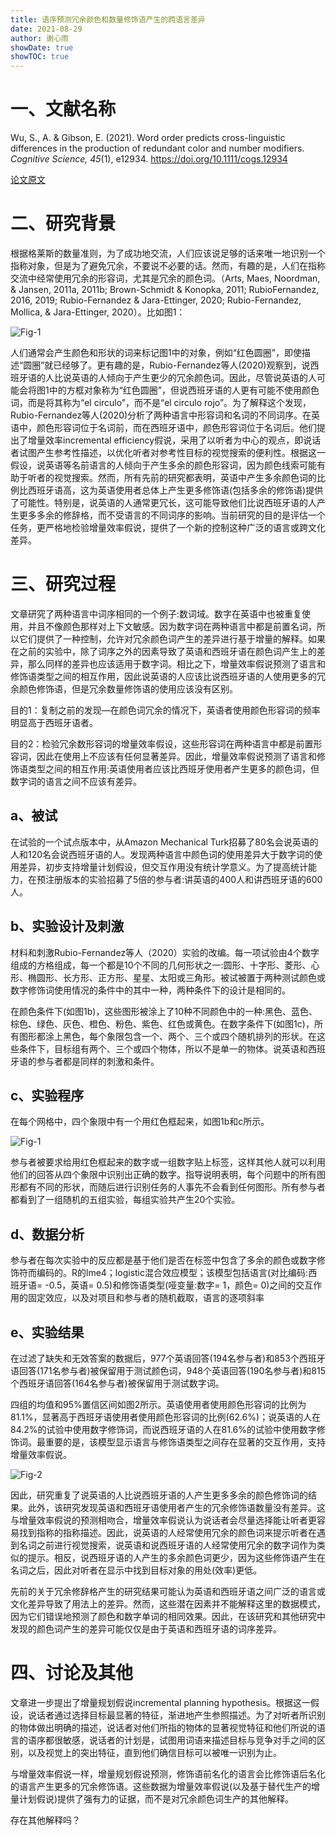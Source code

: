 ```yaml
---
title: 语序预测冗余颜色和数量修饰语产生的跨语言差异
date: 2021-08-29
author: 谢心雨
showDate: true
showTOC: true
---
```


# 一、文献名称

Wu, S., A. & Gibson, E. (2021). Word order predicts cross-linguistic differences in the production of redundant color and number modifiers. *Cognitive Science, 45*(1), e12934. https://doi.org/10.1111/cogs.12934

[论文原文](../Source_Files/2021-08-29-XXY1.pdf)

# 二、研究背景

​		根据格莱斯的数量准则，为了成功地交流，人们应该说足够的话来唯一地识别一个指称对象，但是为了避免冗余，不要说不必要的话。然而，有趣的是，人们在指称交流中经常使用冗余的形容词，尤其是冗余的颜色词。（Arts, Maes, Noordman, & Jansen, 2011a, 2011b; Brown-Schmidt & Konopka, 2011; RubioFernandez, 2016, 2019; Rubio-Fernandez & Jara-Ettinger, 2020; Rubio-Fernandez, Mollica, & Jara-Ettinger, 2020）。比如图1：

![Fig-1](../Supporting_Information/2021-08-29-XXY1-Fig-1.png)

​		人们通常会产生颜色和形状的词来标记图1中的对象，例如“红色圆圈”，即使描述“圆圈”就已经够了。更有趣的是，Rubio-Fernandez等人(2020)观察到，说西班牙语的人比说英语的人倾向于产生更少的冗余颜色词。因此，尽管说英语的人可能会将图1中的方框对象称为“红色圆圈”，但说西班牙语的人更有可能不使用颜色词，而是将其称为“el circulo”，而不是“el circulo rojo”。为了解释这个发现，Rubio-Fernandez等人(2020)分析了两种语言中形容词和名词的不同词序。在英语中，颜色形容词位于名词前，而在西班牙语中，颜色形容词位于名词后。他们提出了增量效率incremental efficiency假说，采用了以听者为中心的观点，即说话者试图产生参考性描述，以优化听者对参考性目标的视觉搜索的便利性。根据这一假设，说英语等名前语言的人倾向于产生多余的颜色形容词，因为颜色线索可能有助于听者的视觉搜索。然而，所有先前的研究都表明，英语中产生多余颜色词的比例比西班牙语高，这为英语使用者总体上产生更多修饰语(包括多余的修饰语)提供了可能性。特别是，说英语的人通常更冗长，这可能导致他们比说西班牙语的人产生更多多余的修辞格，而不受语言的不同词序的影响。当前研究的目的是评估一个任务，更严格地检验增量效率假说，提供了一个新的控制这种广泛的语言或跨文化差异。

# 三、研究过程

文章研究了两种语言中词序相同的一个例子:数词域。数字在英语中也被重复使用，并且不像颜色那样对上下文敏感。因为数字词在两种语言中都是前置名词，所以它们提供了一种控制，允许对冗余颜色词产生的差异进行基于增量的解释。如果在之前的实验中，除了词序之外的因素导致了英语和西班牙语在颜色词产生上的差异，那么同样的差异也应该适用于数字词。相比之下，增量效率假说预测了语言和修饰语类型之间的相互作用，因此说英语的人应该比说西班牙语的人使用更多的冗余颜色修饰语，但是冗余数量修饰语的使用应该没有区别。

目的1：复制之前的发现—在颜色词冗余的情况下，英语者使用颜色形容词的频率明显高于西班牙语者。

目的2：检验冗余数形容词的增量效率假设，这些形容词在两种语言中都是前置形容词，因此在使用上不应该有任何显著差异。因此，增量效率假说预测了语言和修饰语类型之间的相互作用:英语使用者应该比西班牙使用者产生更多的颜色词，但数字词的语言之间不应该有差异。

## a、被试

在试验的一个试点版本中，从Amazon Mechanical Turk招募了80名会说英语的人和120名会说西班牙语的人。发现两种语言中颜色词的使用差异大于数字词的使用差异，初步支持增量计划假设，但交互作用没有统计学意义。为了提高统计能力，在预注册版本的实验招募了5倍的参与者:讲英语的400人和讲西班牙语的600人。

## b、实验设计及刺激

材料和刺激Rubio-Fernandez等人（2020）实验的改编。每一项试验由4个数字组成的方格组成，每一个都是10个不同的几何形状之一:圆形、十字形、菱形、心形、椭圆形、长方形、正方形、星星、太阳或三角形。被试被置于两种测试颜色或数字修饰词使用情况的条件中的其中一种，两种条件下的设计是相同的。

在颜色条件下(如图1b)，这些图形被涂上了10种不同颜色中的一种:黑色、蓝色、棕色、绿色、灰色、橙色、粉色、紫色、红色或黄色。在数字条件下(如图1c)，所有图形都涂上黑色，每个象限包含一个、两个、三个或四个随机排列的形状。在这些条件下，目标组有两个、三个或四个物体，所以不是单一的物体。说英语和西班牙语的参与者都是同样的刺激和条件。

## c、实验程序

在每个网格中，四个象限中有一个用红色框起来，如图1b和c所示。

![Fig-1](../Supporting_Information/2021-08-29-XXY1-Fig-1.png)

参与者被要求给用红色框起来的数字或一组数字贴上标签，这样其他人就可以利用他们的回答从四个象限中识别出正确的数字。指导说明表明，每个问题中的所有图形都有不同的形状，而随后进行识别任务的人事先不会看到任何图形。所有参与者都看到了一组随机的五组实验，每组实验共产生20个实验。

## d、数据分析

参与者在每次实验中的反应都是基于他们是否在标签中包含了多余的颜色或数字修饰符而编码的。R的lme4；logistic混合效应模型；该模型包括语言(对比编码:西班牙语= -0.5，英语= 0.5)和修饰语类型(哑变量:数字= 1，颜色= 0)之间的交互作用的固定效应，以及对项目和参与者的随机截取，语言的逐项斜率

## e、实验结果

在过滤了缺失和无效答案的数据后，977个英语回答(194名参与者)和853个西班牙语回答(171名参与者)被保留用于测试颜色词，948个英语回答(190名参与者)和815个西班牙语回答(164名参与者)被保留用于测试数字词。

四组的均值和95%置信区间如图2所示。英语使用者使用颜色形容词的比例为81.1%，显著高于西班牙语使用者使用颜色形容词的比例(62.6%)；说英语的人在84.2%的试验中使用数字修饰词，而说西班牙语的人在81.6%的试验中使用数字修饰词。最重要的是，该模型显示语言与修饰语类型之间存在显著的交互作用，支持增量效率假说。

![Fig-2](../Supporting_Information/2021-08-29-XXY1-Fig-2.png)

因此，研究重复了说英语的人比说西班牙语的人产生更多多余的颜色修饰词的结果。此外，该研究发现英语和西班牙语使用者产生的冗余修饰语数量没有差异。这与增量效率假说的预测相吻合，增量效率假说认为说话者会尽量选择能让听者更容易找到指称的指称描述。因此，说英语的人经常使用冗余的颜色词来提示听者在遇到名词之前进行视觉搜索，说英语和说西班牙语的人经常使用冗余的数字词作为类似的提示。相反，说西班牙语的人产生的多余颜色词更少，因为这些修饰语产生在名词之后，因此对听者在显示中找到目标对象的用处(效率)更低。

先前的关于冗余修辞格产生的研究结果可能认为英语和西班牙语之间广泛的语言或文化差异导致了用法上的差异。然而，这些潜在因素并不能解释这里的数据模式，因为它们错误地预测了颜色和数字单词的相同效果。因此，在该研究和其他研究中发现的颜色词产生的差异可能仅仅是由于英语和西班牙语的词序差异。

# 四、讨论及其他

文章进一步提出了增量规划假说incremental planning hypothesis。根据这一假设，说话者通过选择目标最显著的特征，渐进地产生参照描述。为了对听者所识别的物体做出明确的描述，说话者对他们所指的物体的显著视觉特征和他们所说的语言的语序都很敏感，说话者的计划是，试图用词语来描述目标与竞争对手之间的区别，以及视觉上的突出特征，直到他们确信目标可以被唯一识别为止。

与增量效率假说一样，增量规划假说预测，修饰语前名化的语言会比修饰语后名化的语言产生更多的冗余修饰语。这些数据为增量效率假说(以及基于替代生产的增量计划假说)提供了强有力的证据，而不是对冗余颜色词生产的其他解释。

存在其他解释吗？
